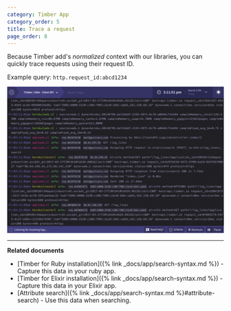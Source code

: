 ```yaml
---
category: Timber App
category_order: 5
title: Trace a request
page_order: 8
---
```


Because Timber add's _normalized_ context with our libraries, you can quickly trace requests using their
request ID.

Example query: `http.request_id:abcd1234`

![Trace a request](/assets/img/docs/trace-a-request.gif)

---

**Related documents**

* [Timber for Ruby installation]({% link _docs/app/search-syntax.md %}) - Capture this data in your ruby app.
* [Timber for Elixir installation]({% link _docs/app/search-syntax.md %}) - Capture this data in your Elixir app.
* [Attribute search]({% link _docs/app/search-syntax.md %}#attribute-search) - Use this data when searching.
